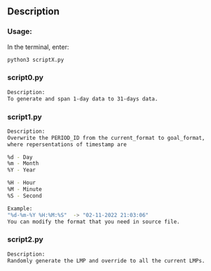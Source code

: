 ## Description
### Usage:
In the terminal, enter:
```bash
python3 scriptX.py
```

### script0.py
```bash
Description:
To generate and span 1-day data to 31-days data.

```

### script1.py
```bash
Description:
Overwrite the PERIOD_ID from the current_format to goal_format,
where repersentations of timestamp are

%d - Day
%m - Month
%Y - Year

%H - Hour
%M - Minute
%S - Second

Example:
"%d-%m-%Y %H:%M:%S"  -> "02-11-2022 21:03:06"
You can modify the format that you need in source file.
```

### script2.py
```bash
Description:
Randomly generate the LMP and override to all the current LMPs.
```
